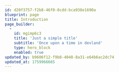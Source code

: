 ```yaml
---
id: d20f3757-f2b8-46f0-8cdd-bca938e1690a
blueprint: page
title: Introduction
page_builder:
  -
    id: mgimp6c3
    title: 'Just a simple title'
    subtitle: 'Once upon a time in devland'
    type: hero_block
    enabled: true
updated_by: b9606f12-f9b8-4048-8a31-e64b6ac2dc74
updated_at: 1759966665
---
```

